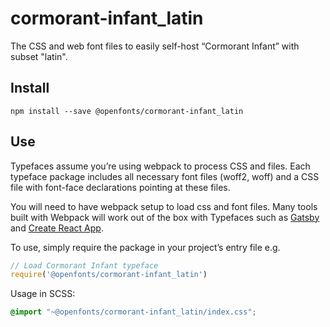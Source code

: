 
# cormorant-infant_latin

The CSS and web font files to easily self-host “Cormorant Infant” with subset "latin".

## Install

`npm install --save @openfonts/cormorant-infant_latin`

## Use

Typefaces assume you’re using webpack to process CSS and files. Each typeface
package includes all necessary font files (woff2, woff) and a CSS file with
font-face declarations pointing at these files.

You will need to have webpack setup to load css and font files. Many tools built
with Webpack will work out of the box with Typefaces such as [Gatsby](https://github.com/gatsbyjs/gatsby)
and [Create React App](https://github.com/facebookincubator/create-react-app).

To use, simply require the package in your project’s entry file e.g.

```javascript
// Load Cormorant Infant typeface
require('@openfonts/cormorant-infant_latin')
```

Usage in SCSS:
```scss
@import "~@openfonts/cormorant-infant_latin/index.css";
```
